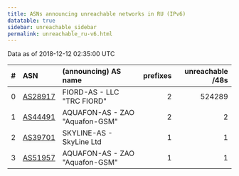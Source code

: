 ```yaml
---
title: ASNs announcing unreachable networks in RU (IPv6)
datatable: true
sidebar: unreachable_sidebar
permalink: unreachable_ru-v6.html
---
```


Data as of 2018-12-12 02:35:00 UTC


<div class="datatable-begin"></div>

|   # | ASN                                    | (announcing) AS name           |   prefixes |   unreachable /48s |
|----:|:---------------------------------------|:-------------------------------|-----------:|-------------------:|
|   0 | [AS28917](unreachable_AS28917-v6.html) | FIORD-AS - LLC "TRC FIORD"     |          2 |             524289 |
|   1 | [AS44491](unreachable_AS44491-v6.html) | AQUAFON-AS - ZAO "Aquafon-GSM" |          2 |                  2 |
|   2 | [AS39701](unreachable_AS39701-v6.html) | SKYLINE-AS - SkyLine Ltd       |          1 |                  1 |
|   3 | [AS51957](unreachable_AS51957-v6.html) | AQUAFON-AS - ZAO "Aquafon-GSM" |          1 |                  1 |

<div class="datatable-end"></div>